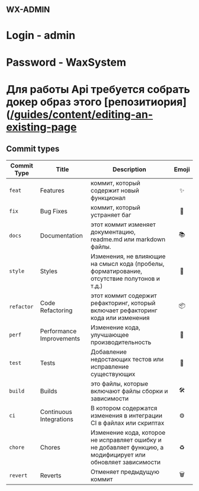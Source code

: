 ## WX-ADMIN

# Login - admin
# Password - WaxSystem

# Для работы Api требуется собрать докер образ этого [репозитиория]([/guides/content/editing-an-existing-page](https://github.com/EvilEl/wx-api)



## Commit types

| Commit Type | Title                    | Description                                                                                                   | Emoji |
| ----------- | ------------------------ | ------------------------------------------------------------------------------------------------------------- | :---: |
| `feat`      | Features                 | коммит, который содержит новый функционал                                                                     |  ✨   |
| `fix`       | Bug Fixes                | коммит, который устраняет баг                                                                                 |  🐛   |
| `docs`      | Documentation            | этот коммит изменяет документацию, readme.md или markdown файлы.                                              |  📚   |
| `style`     | Styles                   | Изменения, не влияющие на смысл кода (пробелы, форматирование, отсутствие полутонов и т.д.)                   |  💎   |
| `refactor`  | Code Refactoring         | этот коммит содержит рефакторинг, который включает рефакторинг кода или изменения                             |  📦   |
| `perf`      | Performance Improvements | Изменение кода, улучшающее производительность                                                                 |  🚀   |
| `test`      | Tests                    | Добавление недостающих тестов или исправление существующих                                                    |  🚨   |
| `build`     | Builds                   | это файлы, которые включают файлы сборки и зависимости                                                        |  🛠   |
| `ci`        | Continuous Integrations  | В котором содержатся изменения в интеграции CI в файлах или скриптах                                          |  ⚙️   |
| `chore`     | Chores                   | Изменение кода, которое не исправляет ошибку и не добавляет функцию, а модифицирует или обновляет зависимости |  ♻️   |
| `revert`    | Reverts                  | Отменяет предыдущую коммит                                                                                    |  🗑   |
